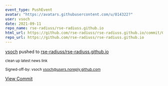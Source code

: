 ```yaml
---
event_type: PushEvent
avatar: "https://avatars.githubusercontent.com/u/814322?"
user: vsoch
date: 2021-09-11
repo_name: rse-radiuss/rse-radiuss.github.io
html_url: https://github.com/rse-radiuss/rse-radiuss.github.io/commit/013bae997a2fc72f83e3d48c5e3d1eaa6bde84d7
repo_url: https://github.com/rse-radiuss/rse-radiuss.github.io
---
```


<a href='https://github.com/vsoch' target='_blank'>vsoch</a> pushed to <a href='https://github.com/rse-radiuss/rse-radiuss.github.io' target='_blank'>rse-radiuss/rse-radiuss.github.io</a>

<small>clean up latest news link

Signed-off-by: vsoch <vsoch@users.noreply.github.com></small>

<a href='https://github.com/rse-radiuss/rse-radiuss.github.io/commit/013bae997a2fc72f83e3d48c5e3d1eaa6bde84d7' target='_blank'>View Commit</a>